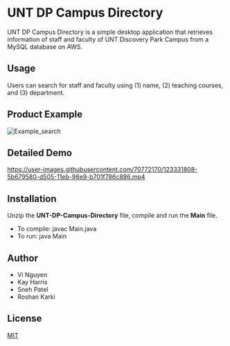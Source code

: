 # UNT DP Campus Directory

UNT DP Campus Directory is a simple desktop application that retrieves information of staff and faculty of UNT Discovery Park Campus from a MySQL database on AWS. 

## Usage 

Users can search for staff and faculty using (1) name, (2) teaching courses, and (3) department.  

## Product Example

![Example_search](https://user-images.githubusercontent.com/70772170/123466580-1dc24580-d5b5-11eb-990b-11fa677ca13c.png)

## Detailed Demo

https://user-images.githubusercontent.com/70772170/123331808-5b679580-d505-11eb-98e9-b701f786c886.mp4

## Installation 

Unzip the **UNT-DP-Campus-Directory** file, compile and run the **Main** file.

- To compile: javac Main.java
- To run: java Main

## Author

- Vi Nguyen
- Kay Harris
- Sneh Patel
- Roshan Karki

## License 

[MIT](https://choosealicense.com/licenses/mit/) 
